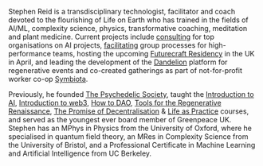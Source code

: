 Stephen Reid is a transdisciplinary technologist, facilitator and coach devoted to the flourishing of Life on Earth who has trained in the fields of AI/ML, complexity science, physics, transformative coaching, meditation and plant medicine. Current projects include [consulting](/ai-consultancy) for top organisations on AI projects, [facilitating](/facilitation) group processes for high-performance teams, hosting the upcoming [Futurecraft Residency](https://dandelion.events/e/futurecraft-apr-2024) in the UK in April, and leading the development of the [Dandelion](https://dandelion.events/) platform for regenerative events and co-created gatherings as part of not-for-profit worker co-op [Symbiota](https://symbiota.coop/).

Previously, he founded [The Psychedelic Society](https://psychedelicsociety.org.uk/), taught the [Introduction to AI](https://dandelion.events/e/intro-to-ai),  [Introduction to web3](https://dandelion.earth/events/623c3fccf9cf930011212aa1), [How to DAO](https://docs.google.com/document/d/1jxbb3YkrjAT1TUe6W2yCFUAsXUhdVt5JYoJwmMfykoQ/edit), [Tools for the Regenerative Renaissance](https://dandelion.earth/events/5fd23eae6824a9000d43006e), [The Promise of Decentralisation](https://dandelion.earth/events/605f1caeed084e000d44e844) & [Life as Practice](https://stephenreid.net/life-as-practice) courses, and served as the youngest ever board member of Greenpeace UK. Stephen has an MPhys in Physics from the University of Oxford, where he specialised in quantum field theory, an MRes in Complexity Science from the University of Bristol, and a Professional Certificate in Machine Learning and Artificial Intelligence from UC Berkeley.
